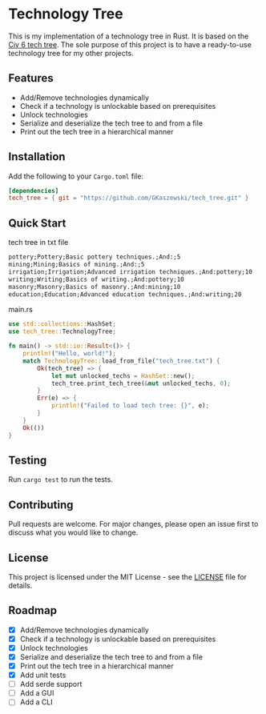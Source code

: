 # Technology Tree
This is my implementation of a technology tree in Rust. It is based on the [Civ 6 tech tree](https://civ6.gamepedia.com/Technology_(Civ6)).
The sole purpose of this project is to have a ready-to-use technology tree for my other projects.

## Features
- Add/Remove technologies dynamically
- Check if a technology is unlockable based on prerequisites
- Unlock technologies
- Serialize and deserialize the tech tree to and from a file
- Print out the tech tree in a hierarchical manner

## Installation
Add the following to your `Cargo.toml` file:
```toml
[dependencies]
tech_tree = { git = "https://github.com/GKaszewski/tech_tree.git" }
```

## Quick Start
tech tree in txt file
```txt
pottery;Pottery;Basic pottery techniques.;And:;5
mining;Mining;Basics of mining.;And:;5
irrigation;Irrigation;Advanced irrigation techniques.;And:pottery;10
writing;Writing;Basics of writing.;And:pottery;10
masonry;Masonry;Basics of masonry.;And:mining;10
education;Education;Advanced education techniques.;And:writing;20
```

main.rs
```rust
use std::collections::HashSet;
use tech_tree::TechnologyTree;

fn main() -> std::io::Result<()> {
    println!("Hello, world!");
    match TechnologyTree::load_from_file("tech_tree.txt") {
        Ok(tech_tree) => {
            let mut unlocked_techs = HashSet::new();
            tech_tree.print_tech_tree(&mut unlocked_techs, 0);
        }
        Err(e) => {
            println!("Failed to load tech tree: {}", e);
        }
    }
    Ok(())
}
```

## Testing
Run `cargo test` to run the tests.

## Contributing
Pull requests are welcome. For major changes, please open an issue first to discuss what you would like to change.

## License
This project is licensed under the MIT License - see the [LICENSE](LICENSE) file for details.

## Roadmap
- [x] Add/Remove technologies dynamically
- [x] Check if a technology is unlockable based on prerequisites
- [x] Unlock technologies
- [x] Serialize and deserialize the tech tree to and from a file
- [x] Print out the tech tree in a hierarchical manner
- [x] Add unit tests
- [ ] Add serde support
- [ ] Add a GUI
- [ ] Add a CLI